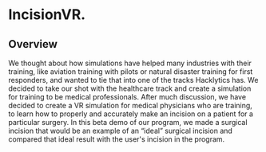 # IncisionVR.

## Overview 

We thought about how simulations have helped many industries with their training, like aviation training with pilots or natural disaster training for first responders, and wanted to tie that into one of the tracks Hacklytics has. We decided to take our shot with the healthcare track and create a simulation for training to be medical professionals. After much discussion, we have decided to create a VR simulation for medical physicians who are training, to learn how to properly and accurately make an incision on a patient for a particular surgery. In this beta demo of our program, we made a surgical incision that would be an example of an “ideal” surgical incision and compared that ideal result with the user's incision in the program.

